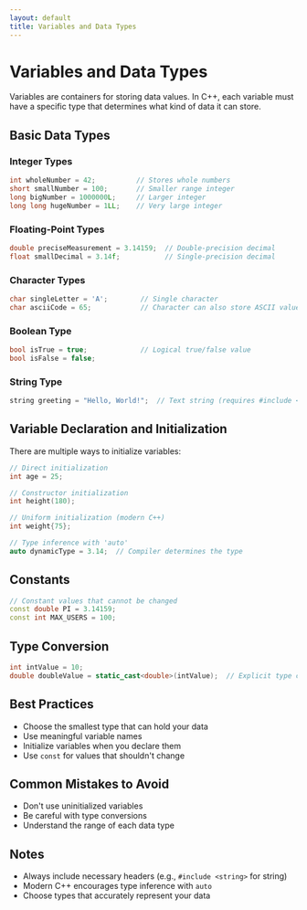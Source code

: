 ```yaml
---
layout: default
title: Variables and Data Types
---
```


# Variables and Data Types

Variables are containers for storing data values. In C++, each variable must have a specific type that determines what kind of data it can store.

## Basic Data Types

### Integer Types
```cpp
int wholeNumber = 42;          // Stores whole numbers
short smallNumber = 100;       // Smaller range integer
long bigNumber = 1000000L;     // Larger integer
long long hugeNumber = 1LL;    // Very large integer
```

### Floating-Point Types
```cpp
double preciseMeasurement = 3.14159;  // Double-precision decimal
float smallDecimal = 3.14f;           // Single-precision decimal
```

### Character Types
```cpp
char singleLetter = 'A';        // Single character
char asciiCode = 65;            // Character can also store ASCII values
```

### Boolean Type
```cpp
bool isTrue = true;             // Logical true/false value
bool isFalse = false;
```

### String Type
```cpp
string greeting = "Hello, World!";  // Text string (requires #include <string>)
```

## Variable Declaration and Initialization

There are multiple ways to initialize variables:

```cpp
// Direct initialization
int age = 25;

// Constructor initialization
int height(180);

// Uniform initialization (modern C++)
int weight{75};

// Type inference with 'auto'
auto dynamicType = 3.14;  // Compiler determines the type
```

## Constants

```cpp
// Constant values that cannot be changed
const double PI = 3.14159;
const int MAX_USERS = 100;
```

## Type Conversion

```cpp
int intValue = 10;
double doubleValue = static_cast<double>(intValue);  // Explicit type conversion
```

## Best Practices
- Choose the smallest type that can hold your data
- Use meaningful variable names
- Initialize variables when you declare them
- Use `const` for values that shouldn't change

## Common Mistakes to Avoid
- Don't use uninitialized variables
- Be careful with type conversions
- Understand the range of each data type

## Notes
- Always include necessary headers (e.g., `#include <string>` for string)
- Modern C++ encourages type inference with `auto`
- Choose types that accurately represent your data